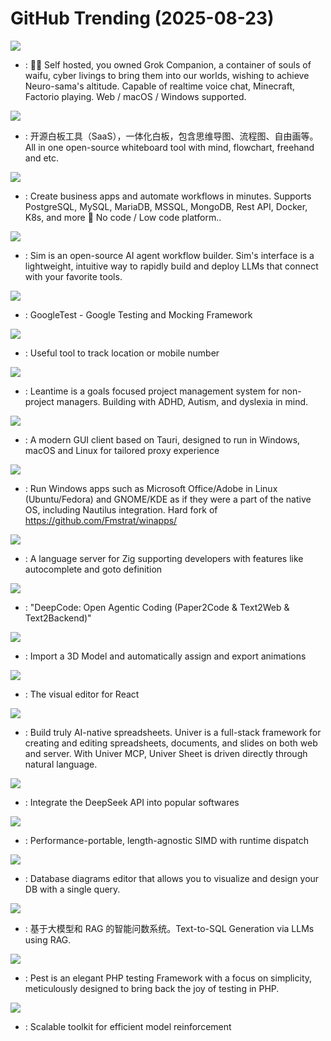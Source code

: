 # GitHub Trending (2025-08-23)

![](https://img.shields.io/badge/Vue-New%201-green?style=flat-square&logo=appveyor)
- [](https://github.comundefined): 💖🧸 Self hosted, you owned Grok Companion, a container of souls of waifu, cyber livings to bring them into our worlds, wishing to achieve Neuro-sama's altitude. Capable of realtime voice chat, Minecraft, Factorio playing. Web / macOS / Windows supported.

![](https://img.shields.io/badge/TypeScript-New%20319-green?style=flat-square&logo=appveyor)
- [](https://github.comundefined): 开源白板工具（SaaS），一体化白板，包含思维导图、流程图、自由画等。All in one open-source whiteboard tool with mind, flowchart, freehand and etc.

![](https://img.shields.io/badge/TypeScript-New%2070-green?style=flat-square&logo=appveyor)
- [](https://github.comundefined): Create business apps and automate workflows in minutes. Supports PostgreSQL, MySQL, MariaDB, MSSQL, MongoDB, Rest API, Docker, K8s, and more 🚀 No code / Low code platform..

![](https://img.shields.io/badge/TypeScript-New%201-green?style=flat-square&logo=appveyor)
- [](https://github.comundefined): Sim is an open-source AI agent workflow builder. Sim's interface is a lightweight, intuitive way to rapidly build and deploy LLMs that connect with your favorite tools.

![](https://img.shields.io/badge/C%2B%2B-New%2098-green?style=flat-square&logo=appveyor)
- [](https://github.comundefined): GoogleTest - Google Testing and Mocking Framework

![](https://img.shields.io/badge/Python-New%20427-green?style=flat-square&logo=appveyor)
- [](https://github.comundefined): Useful tool to track location or mobile number

![](https://img.shields.io/badge/PHP-New%20386-green?style=flat-square&logo=appveyor)
- [](https://github.comundefined): Leantime is a goals focused project management system for non-project managers. Building with ADHD, Autism, and dyslexia in mind.

![](https://img.shields.io/badge/TypeScript-New%20155-green?style=flat-square&logo=appveyor)
- [](https://github.comundefined): A modern GUI client based on Tauri, designed to run in Windows, macOS and Linux for tailored proxy experience

![](https://img.shields.io/badge/Shell-New%20668-green?style=flat-square&logo=appveyor)
- [](https://github.comundefined): Run Windows apps such as Microsoft Office/Adobe in Linux (Ubuntu/Fedora) and GNOME/KDE as if they were a part of the native OS, including Nautilus integration. Hard fork of https://github.com/Fmstrat/winapps/

![](https://img.shields.io/badge/Zig-New%2019-green?style=flat-square&logo=appveyor)
- [](https://github.comundefined): A language server for Zig supporting developers with features like autocomplete and goto definition

![](https://img.shields.io/badge/Python-New%20342-green?style=flat-square&logo=appveyor)
- [](https://github.comundefined): "DeepCode: Open Agentic Coding (Paper2Code & Text2Web & Text2Backend)"

![](https://img.shields.io/badge/TypeScript-New%20123-green?style=flat-square&logo=appveyor)
- [](https://github.comundefined): Import a 3D Model and automatically assign and export animations

![](https://img.shields.io/badge/TypeScript-New%20458-green?style=flat-square&logo=appveyor)
- [](https://github.comundefined): The visual editor for React

![](https://img.shields.io/badge/TypeScript-New%20266-green?style=flat-square&logo=appveyor)
- [](https://github.comundefined): Build truly AI-native spreadsheets. Univer is a full-stack framework for creating and editing spreadsheets, documents, and slides on both web and server. With Univer MCP, Univer Sheet is driven directly through natural language.

![](https://img.shields.io/badge/none-New%2024-green?style=flat-square&logo=appveyor)
- [](https://github.comundefined): Integrate the DeepSeek API into popular softwares

![](https://img.shields.io/badge/C%2B%2B-New%2012-green?style=flat-square&logo=appveyor)
- [](https://github.comundefined): Performance-portable, length-agnostic SIMD with runtime dispatch

![](https://img.shields.io/badge/TypeScript-New%20115-green?style=flat-square&logo=appveyor)
- [](https://github.comundefined): Database diagrams editor that allows you to visualize and design your DB with a single query.

![](https://img.shields.io/badge/Python-New%20173-green?style=flat-square&logo=appveyor)
- [](https://github.comundefined): 基于大模型和 RAG 的智能问数系统。Text-to-SQL Generation via LLMs using RAG.

![](https://img.shields.io/badge/PHP-New%2016-green?style=flat-square&logo=appveyor)
- [](https://github.comundefined): Pest is an elegant PHP testing Framework with a focus on simplicity, meticulously designed to bring back the joy of testing in PHP.

![](https://img.shields.io/badge/Python-New%203-green?style=flat-square&logo=appveyor)
- [](https://github.comundefined): Scalable toolkit for efficient model reinforcement

